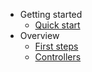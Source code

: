 - Getting started
    - [Quick start](quickstart.md)
- Overview
    - [First steps](first_steps.md)
    - [Controllers](controllers.md)

